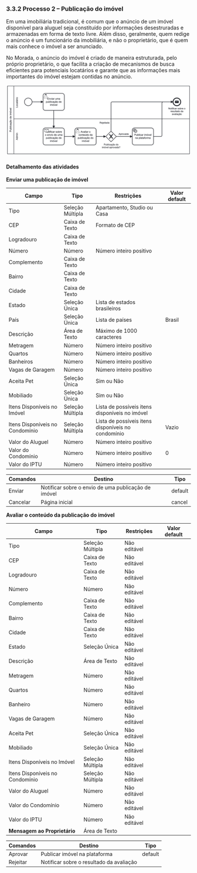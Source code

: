### 3.3.2 Processo 2 – Publicação do imóvel

Em uma imobiliária tradicional, é comum que o anúncio de um imóvel disponível para aluguel seja constituído por informações desestruradas e armazenadas em forma de texto livre. Além disso, geralmente, quem redige o anúncio é um funcionário da imobiliária, e não o proprietário, que é quem mais conhece o imóvel a ser anunciado.

No Morada, o anúncio do imóvel é criado de maneira estruturada, pelo próprio proprietário, o que facilita a criação de mecanismos de busca eficientes para potenciais locatários e garante que as informações mais importantes do imóvel estejam contidas no anúncio.

![Processo 2 - Publicação de imóvel](images/processo-2.png "Modelo BPMN do Processo 2.")

#### Detalhamento das atividades

**Enviar uma publicação de imóvel**

| Campo                           | Tipo             | Restrições                                         | Valor default |
| ------------------------------- | ---------------- | -------------------------------------------------- | ------------- |
| Tipo                            | Seleção Múltipla | Apartamento, Studio ou Casa                        |               |
| CEP                             | Caixa de Texto   | Formato de CEP                                     |               |
| Logradouro                      | Caixa de Texto   |                                                    |               |
| Número                          | Número           | Número inteiro positivo                            |               |
| Complemento                     | Caixa de Texto   |                                                    |               |
| Bairro                          | Caixa de Texto   |                                                    |               |
| Cidade                          | Caixa de Texto   |                                                    |               |
| Estado                          | Seleção Única    | Lista de estados brasileiros                       |               |
| País                            | Seleção Única    | Lista de países                                    | Brasil        |
| Descrição                       | Área de Texto    | Máximo de 1000 caracteres                          |               |
| Metragem                        | Número           | Número inteiro positivo                            |               |
| Quartos                         | Número           | Número inteiro positivo                            |               |
| Banheiros                       | Número           | Número inteiro positivo                            |               |
| Vagas de Garagem                | Número           | Número inteiro positivo                            |               |
| Aceita Pet                      | Seleção Única    | Sim ou Não                                         |               |
| Mobiliado                       | Seleção Única    | Sim ou Não                                         |               |
| Itens Disponíveis no Imóvel     | Seleção Múltipla | Lista de possíveis itens disponíveis no imóvel     |               |
| Itens Disponíveis no Condomínio | Seleção Múltipla | Lista de possíveis itens disponíveis no condomínio | Vazio         |
| Valor do Aluguel                | Número           | Número inteiro positivo                            |               |
| Valor do Condomínio             | Número           | Número inteiro positivo                            | 0             |
| Valor do IPTU                   | Número           | Número inteiro positivo                            |               |

| Comandos | Destino                                             | Tipo    |
| -------- | --------------------------------------------------- | ------- |
| Enviar   | Notificar sobre o envio de uma publicação de imóvel | default |
| Cancelar | Página inicial                                      | cancel  |

**Avaliar o conteúdo da publicação do imóvel**

| Campo                           | Tipo             | Restrições   | Valor default |
| ------------------------------- | ---------------- | ------------ | ------------- |
| Tipo                            | Seleção Múltipla | Não editável |               |
| CEP                             | Caixa de Texto   | Não editável |               |
| Logradouro                      | Caixa de Texto   | Não editável |               |
| Número                          | Número           | Não editável |               |
| Complemento                     | Caixa de Texto   | Não editável |               |
| Bairro                          | Caixa de Texto   | Não editável |               |
| Cidade                          | Caixa de Texto   | Não editável |               |
| Estado                          | Seleção Única    | Não editável |               |
| Descrição                       | Área de Texto    | Não editável |               |
| Metragem                        | Número           | Não editável |               |
| Quartos                         | Número           | Não editável |               |
| Banheiro                        | Número           | Não editável |               |
| Vagas de Garagem                | Número           | Não editável |               |
| Aceita Pet                      | Seleção Única    | Não editável |               |
| Mobiliado                       | Seleção Única    | Não editável |               |
| Itens Disponíveis no Imóvel     | Seleção Múltipla | Não editável |               |
| Itens Disponíveis no Condomínio | Seleção Múltipla | Não editável |               |
| Valor do Aluguel                | Número           | Não editável |               |
| Valor do Condomínio             | Número           | Não editável |               |
| Valor do IPTU                   | Número           | Não editável |               |
| **Mensagem ao Proprietário**    | Área de Texto    |              |               |

| Comandos | Destino                                  | Tipo    |
| -------- | ---------------------------------------- | ------- |
| Aprovar  | Publicar imóvel na plataforma            | default |
| Rejeitar | Notificar sobre o resultado da avaliação |         |
